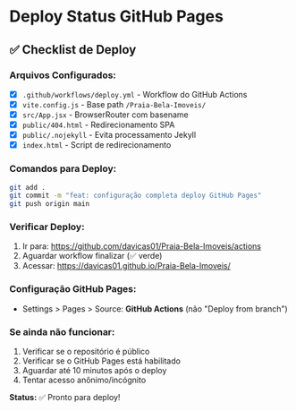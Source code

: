 # Deploy Status GitHub Pages

## ✅ Checklist de Deploy

### Arquivos Configurados:

- [x] `.github/workflows/deploy.yml` - Workflow do GitHub Actions
- [x] `vite.config.js` - Base path `/Praia-Bela-Imoveis/`
- [x] `src/App.jsx` - BrowserRouter com basename
- [x] `public/404.html` - Redirecionamento SPA
- [x] `public/.nojekyll` - Evita processamento Jekyll
- [x] `index.html` - Script de redirecionamento

### Comandos para Deploy:

```bash
git add .
git commit -m "feat: configuração completa deploy GitHub Pages"
git push origin main
```

### Verificar Deploy:

1. Ir para: https://github.com/davicas01/Praia-Bela-Imoveis/actions
2. Aguardar workflow finalizar (✅ verde)
3. Acessar: https://davicas01.github.io/Praia-Bela-Imoveis/

### Configuração GitHub Pages:

- Settings > Pages > Source: **GitHub Actions** (não "Deploy from branch")

### Se ainda não funcionar:

1. Verificar se o repositório é público
2. Verificar se o GitHub Pages está habilitado
3. Aguardar até 10 minutos após o deploy
4. Tentar acesso anônimo/incógnito

**Status:** ✅ Pronto para deploy!

